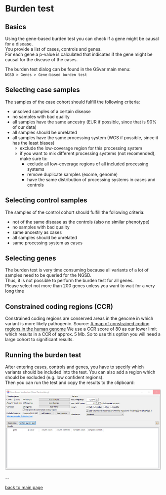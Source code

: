 # Burden test


## Basics

Using the gene-based burden test you can check if a gene might be causal for a disease.  
You provide a list of cases, controls and genes.  
For each gene a p-value is calculated that indicates if the gene might be causal for the disease of the cases.

The burden test dialog can be found in the GSvar main menu:  
`NGSD > Genes > Gene-based burden test`

## Selecting case samples

The samples of the case cohort should fulfill the following criteria:

- unsolved samples of a certain disease
- no samples with bad quality
- all samples have the same ancestry (EUR if possible, since that is 90% of our data)
- all samples should be unrelated
- all samples have the same processing system (WGS if possible, since it has the least biases)
  - exclude the low-coverage region for this processing system
  - if you want to mix different processing systems (not recomended), make sure to:
    - exclude all low-coverage regions of all included processing systems
    - remove duplicate samples (exome, genome)
    - have the same distribution of processing systems in cases and controls     

## Selecting control samples

The samples of the control cohort should fulfill the following criteria:

- not of the same disease as the controls (also no similar phenotype)
- no samples with bad quality
- same ancestry as cases
- all samples should be unrelated
- same processing system as cases

## Selecting genes

The burden test is very time consuming because all variants of a lot of samples need to be queried for the NGSD.  
Thus, it is not possible to perform the burden test for all genes.  
Please select not more than 200 genes unless you want to wait for a very long time

## Constrained coding regions (CCR)

Constrained coding regions are conserved areas in the genome in which variant is more likely pathogenic. 
Source: [A map of constrained coding regions in the human genome](https://www.nature.com/articles/s41588-018-0294-6)
We use a CCR score of 80 as our lower limit which results in a CCR of approx. 5 Mb. So to use this option you will need a large cohort to significant results.


## Running the burden test

After entering cases, controls and genes, you have to specify which variants should be included into the test. You can also add a region which should be excluded (e.g. low confident regions).  
Then you can run the test and copy the results to the clipboard:

![alt text](burden_test_dialog.png)

--

[back to main page](index.md)
